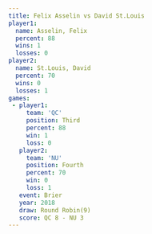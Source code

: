 ```yaml
---
title: Felix Asselin vs David St.Louis
player1:               
  name: Asselin, Felix 
  percent: 88          
  wins: 1              
  losses: 0            
player2:               
  name: St.Louis, David
  percent: 70          
  wins: 0              
  losses: 1            
games:
 - player1:         
     team: 'QC'     
     position: Third
     percent: 88    
     win: 1         
     loss: 0        
   player2:          
     team: 'NU'      
     position: Fourth
     percent: 70     
     win: 0          
     loss: 1         
   event: Brier        
   year: 2018          
   draw: Round Robin(9)
   score: QC 8 - NU 3  
---
```

